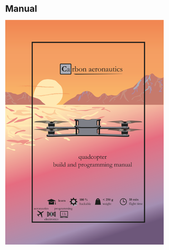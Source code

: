 # Manual

[![alt text](https://github.com/CarbonAeronautics/Manual/blob/db7c4cb1e18d58348f50fcf3cfcc0344a582109c/FRONT_PAGE.png?raw=true)](https://github.com/CarbonAeronautics/Manual/blob/e6c9e0f6e2309d4ba5cee578a59aa716f51b66a9/Carbon_Aeronautics_Quadcopter_Manual_Rate_Mode.pdf)

